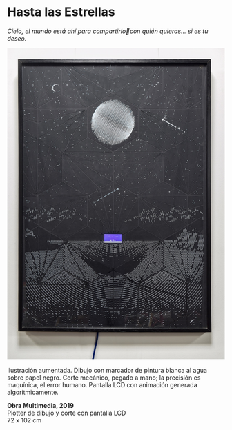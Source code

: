 # Hasta las Estrellas

_Cielo, el mundo está ahí para compartirlocon quién quieras... si es tu deseo._

![Display v1](./cover.jpg)

Ilustración aumentada. Dibujo con marcador de pintura blanca al agua sobre papel negro. Corte mecánico, pegado a mano; la precisión es maquínica, el error humano. Pantalla LCD con animación generada algorítmicamente.

**Obra Multimedia, 2019**<br />
Plotter de dibujo y corte con pantalla LCD<br />
72 x 102 cm
